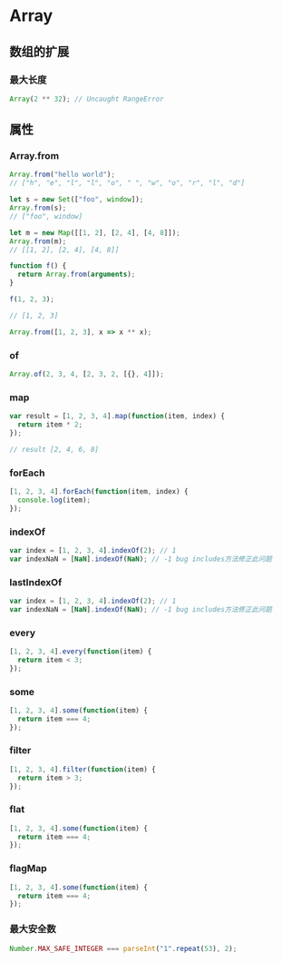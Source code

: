 # Array

## 数组的扩展

### 最大长度

```js
Array(2 ** 32); // Uncaught RangeError
```

## 属性

### Array.from

```js
Array.from("hello world");
// ["h", "e", "l", "l", "o", " ", "w", "o", "r", "l", "d"]

let s = new Set(["foo", window]);
Array.from(s);
// ["foo", window]

let m = new Map([[1, 2], [2, 4], [4, 8]]);
Array.from(m);
// [[1, 2], [2, 4], [4, 8]]

function f() {
  return Array.from(arguments);
}

f(1, 2, 3);

// [1, 2, 3]

Array.from([1, 2, 3], x => x ** x);
```

### of

```js
Array.of(2, 3, 4, [2, 3, 2, [{}, 4]]);
```

### map

```js
var result = [1, 2, 3, 4].map(function(item, index) {
  return item * 2;
});

// result [2, 4, 6, 8]
```

### forEach

```js
[1, 2, 3, 4].forEach(function(item, index) {
  console.log(item);
});
```

### indexOf

```js
var index = [1, 2, 3, 4].indexOf(2); // 1
var indexNaN = [NaN].indexOf(NaN); // -1 bug includes方法修正此问题
```

### lastIndexOf

```js
var index = [1, 2, 3, 4].indexOf(2); // 1
var indexNaN = [NaN].indexOf(NaN); // -1 bug includes方法修正此问题
```

### every

```js
[1, 2, 3, 4].every(function(item) {
  return item < 3;
});
```

### some

```js
[1, 2, 3, 4].some(function(item) {
  return item === 4;
});
```

### filter

```js
[1, 2, 3, 4].filter(function(item) {
  return item > 3;
});
```

### flat

```js
[1, 2, 3, 4].some(function(item) {
  return item === 4;
});
```

### flagMap

```js
[1, 2, 3, 4].some(function(item) {
  return item === 4;
});
```

### 最大安全数

```js
Number.MAX_SAFE_INTEGER === parseInt("1".repeat(53), 2);
```
